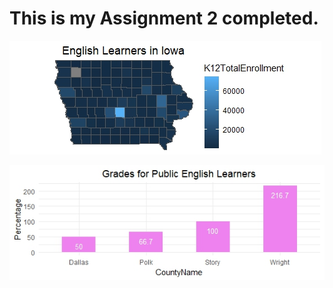  # This is my Assignment 2 completed.
 
![This is a map I created](IowaRMap.jpeg)


![This is a plot I created](EnglishLearners.jpeg)

